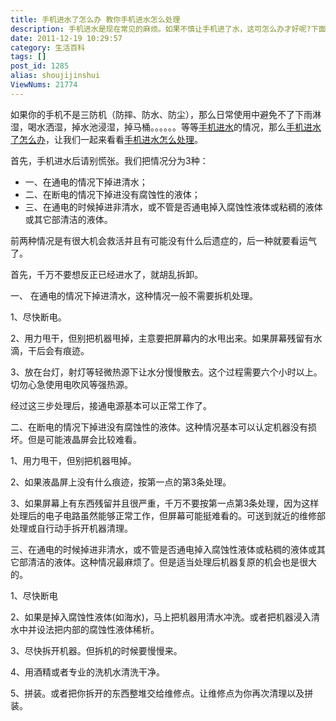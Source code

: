 ```yaml
---
title: 手机进水了怎么办 教你手机进水怎么处理
description: 手机进水是现在常见的麻烦。如果不慎让手机进了水，这可怎么办才好呢?下面就跟大家讲一下手机进水的处理方法。进水手机一样能够恢复如新。首先，手机进水后请别慌张。我们把情况分为3种：一、在通电的情况下掉进清水；二、在断电的情况下掉进没有腐蚀性的液体；三、在通电的时候掉进非清水，或不管是否通电掉入腐蚀性液体或粘稠的液体或其它部清洁的液体。前两种情况是有很大机会救活并且有可能没有什么后遗症的，后一种就要看运
date: 2011-12-19 10:29:57
category: 生活百科
tags: []
post_id: 1285
alias: shoujijinshui
ViewNums: 21774
---
```


如果你的手机不是三防机（防摔、防水、防尘），那么日常使用中避免不了下雨淋湿，喝水洒湿，掉水池浸湿，掉马桶。。。。。。等等[手机进水](/blog/shoujijinshui)的情况，那么[手机进水了怎么办](/blog/shoujijinshui)，让我们一起来看看[手机进水怎么处理](/blog/shoujijinshui)。

首先，手机进水后请别慌张。我们把情况分为3种：

* 一、在通电的情况下掉进清水；
* 二、在断电的情况下掉进没有腐蚀性的液体；
* 三、在通电的时候掉进非清水，或不管是否通电掉入腐蚀性液体或粘稠的液体或其它部清洁的液体。

前两种情况是有很大机会救活并且有可能没有什么后遗症的，后一种就要看运气了。

首先，千万不要想反正已经进水了，就胡乱拆卸。

一、 在通电的情况下掉进清水，这种情况一般不需要拆机处理。

1、尽快断电。

2、用力甩干，但别把机器甩掉，主意要把屏幕内的水甩出来。如果屏幕残留有水滴，干后会有痕迹。

3、放在台灯，射灯等轻微热源下让水分慢慢散去。这个过程需要六个小时以上。切勿心急使用电吹风等强热源。

经过这三步处理后，接通电源基本可以正常工作了。

二、在断电的情况下掉进没有腐蚀性的液体。这种情况基本可以认定机器没有损坏。但是可能液晶屏会比较难看。

1、用力甩干，但别把机器甩掉。

2、如果液晶屏上没有什么痕迹，按第一点的第3条处理。

3、如果屏幕上有东西残留并且很严重，千万不要按第一点第3条处理，因为这样处理后的电子电路虽然能够正常工作，但屏幕可能挺难看的。可送到就近的维修部处理或自行动手拆开机器清理。

三、在通电的时候掉进非清水，或不管是否通电掉入腐蚀性液体或粘稠的液体或其它部清洁的液体。这种情况最麻烦了。但是适当处理后机器复原的机会也是很大的。

1、尽快断电

2、如果是掉入腐蚀性液体(如海水)，马上把机器用清水冲洗。或者把机器浸入清水中并设法把内部的腐蚀性液体稀析。

3、尽快拆开机器。但拆机的时候要慢慢来。

4、用酒精或者专业的洗机水清洗干净。

5、拼装。或者把你拆开的东西整堆交给维修点。让维修点为你再次清理以及拼装。


